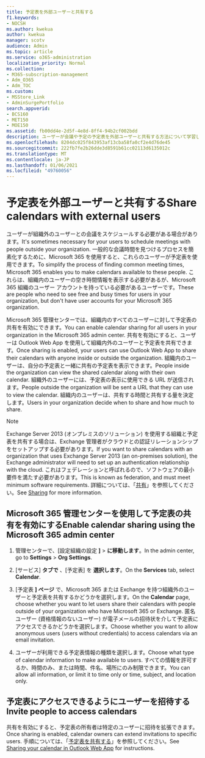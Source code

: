 ```yaml
---
title: 予定表を外部ユーザーと共有する
f1.keywords:
- NOCSH
ms.author: kwekua
author: kwekua
manager: scotv
audience: Admin
ms.topic: article
ms.service: o365-administration
localization_priority: Normal
ms.collection:
- M365-subscription-management
- Adm_O365
- Adm_TOC
ms.custom:
- MSStore_Link
- AdminSurgePortfolio
search.appverid:
- BCS160
- MET150
- MOE150
ms.assetid: fb00dd4e-2d5f-4e8d-8ff4-94b2cf002bdd
description: ユーザーが会議や予定の予定表を外部ユーザーと共有する方法について学習します。
ms.openlocfilehash: 8204dc025f843953af13cba58fa0cf2e4d76de45
ms.sourcegitcommit: 222fb7fe2b26dde3d8591b61cc02113d6135012c
ms.translationtype: MT
ms.contentlocale: ja-JP
ms.lasthandoff: 01/06/2021
ms.locfileid: "49760056"
---
```

# <a name="share-calendars-with-external-users"></a><span data-ttu-id="489ab-103">予定表を外部ユーザーと共有する</span><span class="sxs-lookup"><span data-stu-id="489ab-103">Share calendars with external users</span></span>

<span data-ttu-id="489ab-104">ユーザーが組織外のユーザーとの会議をスケジュールする必要がある場合があります。</span><span class="sxs-lookup"><span data-stu-id="489ab-104">It's sometimes necessary for your users to schedule meetings with people outside your organization.</span></span> <span data-ttu-id="489ab-105">一般的な会議時間を見つけるプロセスを簡素化するために、Microsoft 365 を使用すると、これらのユーザーが予定表を使用できます。</span><span class="sxs-lookup"><span data-stu-id="489ab-105">To simplify the process of finding common meeting times, Microsoft 365 enables you to make calendars available to these people.</span></span> <span data-ttu-id="489ab-106">これらは、組織内のユーザーの空き時間情報を表示する必要があるが、Microsoft 365 組織のユーザー アカウントを持っている必要があるユーザーです。</span><span class="sxs-lookup"><span data-stu-id="489ab-106">These are people who need to see free and busy times for users in your organization, but don't have user accounts for your Microsoft 365 organization.</span></span>

<span data-ttu-id="489ab-107">Microsoft 365 管理センターでは、組織内のすべてのユーザーに対して予定表の共有を有効にできます。</span><span class="sxs-lookup"><span data-stu-id="489ab-107">You can enable calendar sharing for all users in your organization in the Microsoft 365 admin center.</span></span> <span data-ttu-id="489ab-108">共有を有効にすると、ユーザーは Outlook Web App を使用して組織内外のユーザーと予定表を共有できます。</span><span class="sxs-lookup"><span data-stu-id="489ab-108">Once sharing is enabled, your users can use Outlook Web App to share their calendars with anyone inside or outside the organization.</span></span> <span data-ttu-id="489ab-109">組織内のユーザーは、自分の予定表と一緒に共有の予定表を表示できます。</span><span class="sxs-lookup"><span data-stu-id="489ab-109">People inside the organization can view the shared calendar along with their own calendar.</span></span> <span data-ttu-id="489ab-110">組織外のユーザーには、予定表の表示に使用できる URL が送信されます。</span><span class="sxs-lookup"><span data-stu-id="489ab-110">People outside the organization will be sent a URL that they can use to view the calendar.</span></span> <span data-ttu-id="489ab-111">組織内のユーザーは、共有する時間と共有する量を決定します。</span><span class="sxs-lookup"><span data-stu-id="489ab-111">Users in your organization decide when to share and how much to share.</span></span>

> [!NOTE]
> <span data-ttu-id="489ab-112">Exchange Server 2013 (オンプレミスのソリューション) を使用する組織と予定表を共有する場合は、Exchange 管理者がクラウドとの認証リレーションシップをセットアップする必要があります。</span><span class="sxs-lookup"><span data-stu-id="489ab-112">If you want to share calendars with an organization that uses Exchange Server 2013 (an on-premises solution), the Exchange administrator will need to set up an authentication relationship with the cloud.</span></span> <span data-ttu-id="489ab-113">これはフェデレーションと呼ばれるので、ソフトウェアの最小要件を満たす必要があります。</span><span class="sxs-lookup"><span data-stu-id="489ab-113">This is known as federation, and must meet minimum software requirements.</span></span> <span data-ttu-id="489ab-114">詳細については、「[共有](https://technet.microsoft.com/library/dd638083%28v=exchg.150%29.aspx)」を参照してください。</span><span class="sxs-lookup"><span data-stu-id="489ab-114">See [Sharing](https://technet.microsoft.com/library/dd638083%28v=exchg.150%29.aspx) for more information.</span></span>
  
## <a name="enable-calendar-sharing-using-the-microsoft-365-admin-center"></a><span data-ttu-id="489ab-115">Microsoft 365 管理センターを使用して予定表の共有を有効にする</span><span class="sxs-lookup"><span data-stu-id="489ab-115">Enable calendar sharing using the Microsoft 365 admin center</span></span>

1. <span data-ttu-id="489ab-116">管理センターで、[設定組織の設定 **]** \> **に移動します**。</span><span class="sxs-lookup"><span data-stu-id="489ab-116">In the admin center, go to **Settings** \> **Org Settings**.</span></span>

2. <span data-ttu-id="489ab-117">[サービス] **タブで** 、[予定表] を **選択します**。</span><span class="sxs-lookup"><span data-stu-id="489ab-117">On the **Services** tab, select **Calendar**.</span></span>
  
3. <span data-ttu-id="489ab-118">[予定表 **] ページ** で、Microsoft 365 または Exchange を持つ組織外のユーザーと予定表を共有するかどうかを選択します。</span><span class="sxs-lookup"><span data-stu-id="489ab-118">On the **Calendar** page, choose whether you want to let users share their calendars with people outside of your organization who have Microsoft 365 or Exchange.</span></span> <span data-ttu-id="489ab-119">匿名ユーザー (資格情報のないユーザー) が電子メールの招待状を介して予定表にアクセスできるかどうかを選択します。</span><span class="sxs-lookup"><span data-stu-id="489ab-119">Choose whether you want to allow anonymous users (users without credentials) to access calendars via an email invitation.</span></span>

4. <span data-ttu-id="489ab-120">ユーザーが利用できる予定表情報の種類を選択します。</span><span class="sxs-lookup"><span data-stu-id="489ab-120">Choose what type of calendar information to make available to users.</span></span> <span data-ttu-id="489ab-121">すべての情報を許可するか、時間のみ、または時間、件名、場所にのみ制限できます。</span><span class="sxs-lookup"><span data-stu-id="489ab-121">You can allow all information, or limit it to time only or time, subject, and location only.</span></span>

## <a name="invite-people-to-access-calendars"></a><span data-ttu-id="489ab-122">予定表にアクセスできるようにユーザーを招待する</span><span class="sxs-lookup"><span data-stu-id="489ab-122">Invite people to access calendars</span></span>

<span data-ttu-id="489ab-123">共有を有効にすると、予定表の所有者は特定のユーザーに招待を拡張できます。</span><span class="sxs-lookup"><span data-stu-id="489ab-123">Once sharing is enabled, calendar owners can extend invitations to specific users.</span></span> <span data-ttu-id="489ab-124">手順については、「[予定表を共有する](https://support.microsoft.com/office/7ecef8ae-139c-40d9-bae2-a23977ee58d5)」を参照してください。</span><span class="sxs-lookup"><span data-stu-id="489ab-124">See [Sharing your calendar in Outlook Web App](https://support.microsoft.com/office/7ecef8ae-139c-40d9-bae2-a23977ee58d5) for instructions.</span></span>